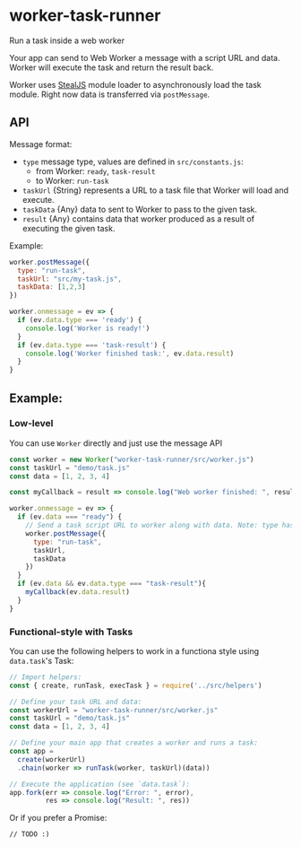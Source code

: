# worker-task-runner
Run a task inside a web worker

Your app can send to Web Worker a message with a script URL and data. Worker will execute the task and return the result back.

Worker uses [StealJS](http://stealjs.com) module loader to asynchronously load the task module. Right now data is
transferred via `postMessage`.

## API

Message format:

- `type` message type, values are defined in `src/constants.js`:
  - from Worker: `ready`, `task-result`
  - to Worker: `run-task`
- `taskUrl` {String} represents a URL to a task file that Worker will load and execute.
- `taskData` {Any} data to sent to Worker to pass to the given task.
- `result` {Any} contains data that worker produced as a result of executing the given task.

Example:
```js
worker.postMessage({
  type: "run-task",
  taskUrl: "src/my-task.js",
  taskData: [1,2,3]
})

worker.onmessage = ev => {
  if (ev.data.type === 'ready') {
    console.log('Worker is ready!')
  }
  if (ev.data.type === 'task-result') {
    console.log('Worker finished task:', ev.data.result)
  }
}
```

## Example:

### Low-level

You can use `Worker` directly and just use the message API
```js
const worker = new Worker("worker-task-runner/src/worker.js")
const taskUrl = "demo/task.js"
const data = [1, 2, 3, 4]

const myCallback = result => console.log("Web worker finished: ", result)

worker.onmessage = ev => {
  if (ev.data === "ready") {
    // Send a task script URL to worker along with data. Note: type has to be `run-task`
    worker.postMessage({
      type: "run-task",
      taskUrl,
      taskData
    })
  }
  if (ev.data && ev.data.type === "task-result"){
    myCallback(ev.data.result)
  }
}
```

### Functional-style with Tasks
You can use the following helpers to work in a functiona style using `data.task`'s Task:
```js
// Import helpers:
const { create, runTask, execTask } = require('../src/helpers')

// Define your task URL and data:
const workerUrl = "worker-task-runner/src/worker.js"
const taskUrl = "demo/task.js"
const data = [1, 2, 3, 4]

// Define your main app that creates a worker and runs a task:
const app =
  create(workerUrl)
  .chain(worker => runTask(worker, taskUrl)(data))

// Execute the application (see `data.task`):
app.fork(err => console.log("Error: ", error),
         res => console.log("Result: ", res))

```

Or if you prefer a Promise:
```
// TODO :)
```